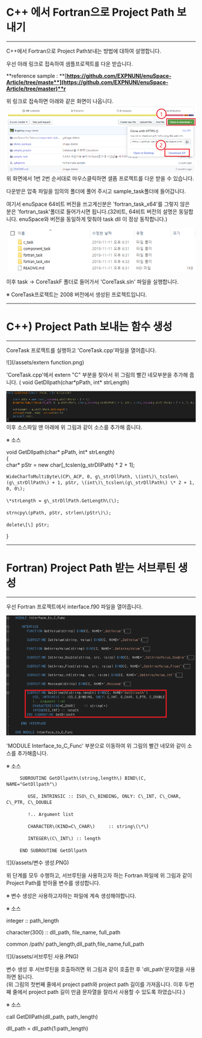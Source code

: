 # C++ 에서 Fortran으로 Project Path 보내기

---

C++에서 Fortran으로 Project Path보내는 방법에 대하여 설명합니다.

우선 아래 링크로 접속하여 샘플프로젝트를 다운 받습니다.

**reference sample : **[**https://github.com/EXPNUNI/enuSpace-Article/tree/maste**](https://github.com/EXPNUNI/enuSpace-Article/tree/master)**r**

위 링크로 접속하면 아래와 같은 화면이 나옵니다.![](/assets/tempsnip.png)위 화면에서 1번 2번 순서대로 마우스클릭하면 샐픔 프로젝트를 다운 받을 수 있습니다.

다운받은 압축 파일을 임의의 폴더에 풀어 주시고 sample\_task폴더에 들어갑니다.

여기서 enuSpace 64비트 버전을 쓰고계신분은 'fortran\_task\_x64'를 그렇지 않은 분은 'fortran\_task'폴더로 들어가시면 됩니다.\(32비트, 64비트 버전의 설명은 동일합니다. enuSpace와 버전을 동일하게 맞춰야 task dll 이 정상 동작합니다.\)

![](/assets/fortran_task_folder.PNG)

이후 task -&gt; CoreTaskF 폴더로 들어가서 'CoreTask.sln' 파일을 실행합니다.

※ CoreTask프로젝트는 2008 버전에서 생성된 프로젝트입니다.

---

# C++\) Project Path 보내는 함수 생성

---

CoreTask 프로젝트를 실행하고 'CoreTask.cpp'파일을 열어줍니다.

![](/assets/extern function.png)

'CoreTask.cpp'에서 extern "C" 부분을 찾아서 위 그림의 빨간 네모부분을 추가해 줍니다. \( void GetDllpath\(char\*pPath, int\* strLength\)

![](/assets/getdllpath함수추가.PNG)이후 소스파일 맨 아래에 위 그림과 같이 소스를 추가해 줍니다.

※ 소스

void GetDllpath\(char\* pPath, int\* strLength\)  
{  
    char\* pStr = new char\[\_tcslen\(g\_strDllPath\) \* 2 + 1\];

```
WideCharToMultiByte\(CP\_ACP, 0, g\_strDllPath, \(int\)\_tcslen\(g\_strDllPath\) + 1, pStr, \(int\)\_tcslen\(g\_strDllPath\) \* 2 + 1, 0, 0\);

\*strLength = g\_strDllPath.GetLength\(\);

strncpy\(pPath, pStr, strlen\(pStr\)\);

delete\[\] pStr;
```

}

---

# Fortran\) Project Path 받는 서브루틴 생성

---

우선 Fortran 프로젝트에서 interface.f90 파일을 열어줍니다.

![](/assets/getdllpath서브루틴추가.PNG)

'MODULE Interface\_to\_C\_Func' 부분으로 이동하여 위 그림의 빨간 네모와 같이 소스를 추가해줍니다.

※ 소스

```
     SUBROUTINE GetDllpath\(string,length\) BIND\(C, NAME="GetDllpath"\)

        USE, INTRINSIC :: ISO\_C\_BINDING, ONLY: C\_INT, C\_CHAR, C\_PTR, C\_DOUBLE

        !.. Argument list

        CHARACTER\(KIND=C\_CHAR\)     :: string\(\*\)

        INTEGER\(C\_INT\) :: length

     END SUBROUTINE GetDllpath
```

![](/assets/변수 생성.PNG)

위 단계를 모두 수행하고, 서브루틴을 사용하고자 하는 Fortran 파일에 위 그림과 같이 Project Path를 받아올 변수를 생성합니다.

※ 변수 생성은 사용하고자하는 파일에 계속 생성해야합니다.

※ 소스

integer :: path\_length

character\(300\) :: dll\_path, file\_name, full\_path

common /path/ path\_length,dll\_path,file\_name,full\_path

![](/assets/서브루틴 사용.PNG)

변수 생성 후 서브루틴을 호출하려면 위 그림과 같이 호출한 후 'dll\_path'문자열을 사용하면 됩니다.  
\(위 그림의 첫번째 줄에서 project path와 project path 길이를 가져옵니다. 이후 두번째 줄에서 project path 길이 만큼 문자열을 잘라서 사용할 수 있도록 하였습니다.\)

※ 소스

call GetDllPath\(dll\_path, path\_length\)

dll\_path = dll\_path\(1:path\_length\)

